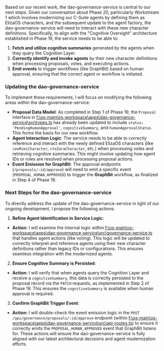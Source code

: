 Based on our recent work, the dao-governance-service is central to our next steps. Given our conversation about Phase 20, particularly Workstream 1 which involves modernizing our C-Suite agents by defining them as ElizaOS characters, and the subsequent update to the agent factory, the dao-governance-service will need to interact with these new character definitions.
Specifically, to align with the "Cognitive Oversight" architecture established in Phase 19, the service needs to be able to:
1.  **Fetch and utilize cognitive summaries** generated by the agents when they query the Cognition Layer.
2.  **Correctly identify and invoke agents** by their new character definitions when processing proposals, votes, and executing actions.
3.  **Emit events** to trigger workflows (like GraphBit) based on human approval, ensuring that the correct agent or workflow is initiated.

### Updating the dao-governance-service
To implement these requirements, I will focus on modifying the following areas within the dao-governance-service:
- **Proposal Data Model**: As completed in Step 1 of Phase 19, the `Proposal` interface in [f:\os-main\os-workspace\apps\dao-governance-service\src\types.ts](file:///f:/os-main/os-workspace/apps/dao-governance-service/src/types.ts) has already been updated to include `status: 'PendingHumanApproval'`, `cognitiveSummary`, and `humanApprovalStatus`. This forms the basis for our new workflow.
- **Agent Interaction Logic**: The service needs to be able to correctly reference and interact with the newly defined ElizaOS characters (like `ceoMimiCharacter`, `ctoZaraCharacter`, etc.) when processing votes and retrieving cognitive summaries. This might involve updating how agent IDs or roles are resolved when processing proposal actions.
- **Event Emission for GraphBit**: The approval endpoints (`/proposals/:id/approve`) will need to emit a specific event (`PROPOSAL_HUMAN_APPROVED`) to trigger the **GraphBit** workflow, as finalized in Step 4 of Phase 19.

### Next Steps for the dao-governance-service
To directly address the update of the dao-governance-service in light of our ongoing development, I propose the following actions:
1.  **Refine Agent Identification in Service Logic**:
  -   **Action:** I will examine the internal logic within [f:\os-main\os-workspace\apps\dao-governance-service\src\governance-service.ts](file:///f:/os-main/os-workspace/apps/dao-governance-service/src/governance-service.ts) that handles agent actions (like voting). This logic will be updated to correctly interpret and reference agents using their new character definitions rather than legacy IDs or configurations. This ensures seamless integration with the modernized agents.
2.  **Ensure Cognitive Summary is Persisted**:
  -   **Action:** I will verify that when agents query the Cognition Layer and receive a `cognitiveSummary`, this data is correctly persisted to the proposal record via the `PATCH` requests, as implemented in Step 2 of Phase 19. This ensures the `cognitiveSummary` is available when human approval is required.
3.  **Confirm GraphBit Trigger Event**:
  -   **Action:** I will double-check the event emission logic in the `POST /api/governance/proposals/:id/approve` endpoint (within [f:\os-main\os-workspace\apps\dao-governance-service\src\api-routes.ts](file:///f:/os-main/os-workspace/apps/dao-governance-service/src/api-routes.ts)) to ensure it correctly emits the `PROPOSAL_HUMAN_APPROVED` event that GraphBit listens for.
These actions will ensure the dao-governance-service is fully aligned with our latest architectural decisions and agent modernization efforts.